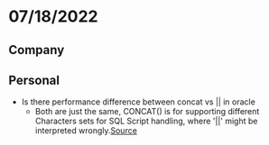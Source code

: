 # 07/18/2022
## Company
## Personal
  - Is there performance difference between concat vs || in oracle
    - Both are just the same, CONCAT() is for supporting different Characters sets for SQL Script handling, where '||' might be interpreted wrongly.[Source](https://stackoverflow.com/questions/26103027/is-there-performance-difference-between-concat-vs-in-oracle)
